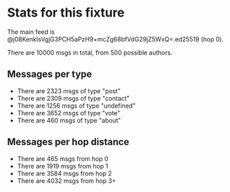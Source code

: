 <!--
SPDX-FileCopyrightText: 2021 The Manyverse Authors

SPDX-License-Identifier: CC0-1.0
-->

# Stats for this fixture

The main feed is @j08KenkIsVgjG3PCH5aPzH9+mcZg68bfVdG29jZ5WxQ=.ed25519 (hop 0).

There are 10000 msgs in total, from 500 possible authors.

## Messages per type

- There are 2323 msgs of type "post"
- There are 2309 msgs of type "contact"
- There are 1256 msgs of type "undefined"
- There are 3652 msgs of type "vote"
- There are 460 msgs of type "about"

## Messages per hop distance

- There are 465 msgs from hop 0
- There are 1919 msgs from hop 1
- There are 3584 msgs from hop 2
- There are 4032 msgs from hop 3+
